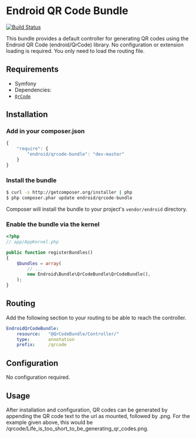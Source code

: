 Endroid QR Code Bundle
======================

[![Build Status](https://secure.travis-ci.org/endroid/QrCodeBundle.png)](http://travis-ci.org/endroid/QrCodeBundle)

This bundle provides a default controller for generating QR codes using the Endroid QR Code (endroid/QrCode) library. No
configuration or extension loading is required. You only need to load the routing file.

## Requirements

* Symfony
* Dependencies:
 * [`QrCode`](https://github.com/endroid/QrCode)

## Installation

### Add in your composer.json

```js
{
    "require": {
        "endroid/qrcode-bundle": "dev-master"
    }
}
```

### Install the bundle

``` bash
$ curl -s http://getcomposer.org/installer | php
$ php composer.phar update endroid/qrcode-bundle
```

Composer will install the bundle to your project's `vendor/endroid` directory.

### Enable the bundle via the kernel

``` php
<?php
// app/AppKernel.php

public function registerBundles()
{
    $bundles = array(
        // ...
        new Endroid\Bundle\QrCodeBundle\QrCodeBundle(),
    );
}
```

## Routing

Add the following section to your routing to be able to reach the controller.

``` yml
EndroidQrCodeBundle:
    resource:   "@QrCodeBundle/Controller/"
    type:       annotation
    prefix:     /qrcode
```

## Configuration

No configuration required.

## Usage

After installation and configuration, QR codes can be generated by appending the QR code text to the url as mounted,
followed by .png. For the example given above, this would be /qrcode/Life_is_too_short_to_be_generating_qr_codes.png.